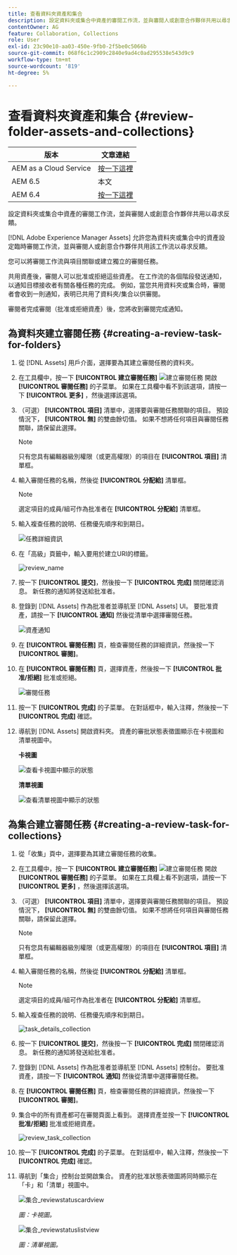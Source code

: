 ```yaml
---
title: 查看資料夾資產和集合
description: 設定資料夾或集合中資產的審閱工作流，並與審閱人或創意合作夥伴共用以尋求反饋。
contentOwner: AG
feature: Collaboration, Collections
role: User
exl-id: 23c90e10-aa03-450e-9fb0-2f5be0c5066b
source-git-commit: 068f6c1c2909c2840e9ad4c0ad295538e543d9c9
workflow-type: tm+mt
source-wordcount: '819'
ht-degree: 5%

---
```


# 查看資料夾資產和集合 {#review-folder-assets-and-collections}

| 版本 | 文章連結 |
| -------- | ---------------------------- |
| AEM as a Cloud Service  | [按一下這裡](https://experienceleague.adobe.com/docs/experience-manager-cloud-service/content/assets/manage/bulk-approval.html?lang=en) |
| AEM 6.5 | 本文 |
| AEM 6.4 | [按一下這裡](https://experienceleague.adobe.com/docs/experience-manager-64/assets/using/bulk-approval.html?lang=en) |

設定資料夾或集合中資產的審閱工作流，並與審閱人或創意合作夥伴共用以尋求反饋。

[!DNL Adobe Experience Manager Assets] 允許您為資料夾或集合中的資產設定臨時審閱工作流，並與審閱人或創意合作夥伴共用該工作流以尋求反饋。

您可以將審閱工作流與項目關聯或建立獨立的審閱任務。

共用資產後，審閱人可以批准或拒絕這些資產。 在工作流的各個階段發送通知，以通知目標接收者有關各種任務的完成。 例如，當您共用資料夾或集合時，審閱者會收到一則通知，表明已共用了資料夾/集合以供審閱。

審閱者完成審閱（批准或拒絕資產）後，您將收到審閱完成通知。

## 為資料夾建立審閱任務 {#creating-a-review-task-for-folders}

1. 從 [!DNL Assets] 用戶介面，選擇要為其建立審閱任務的資料夾。
1. 在工具欄中，按一下 **[!UICONTROL 建立審閱任務]** ![建立審閱任務](assets/do-not-localize/create-review-task.png) 開啟 **[!UICONTROL 審閱任務]** 的子菜單。 如果在工具欄中看不到該選項，請按一下 **[!UICONTROL 更多]** ，然後選擇該選項。

1. （可選） **[!UICONTROL 項目]** 清單中，選擇要與審閱任務關聯的項目。 預設情況下， **[!UICONTROL 無]** 的雙曲餘切值。 如果不想將任何項目與審閱任務關聯，請保留此選擇。

   >[!NOTE]
   >
   >只有您具有編輯器級別權限（或更高權限）的項目在 **[!UICONTROL 項目]** 清單框。

1. 輸入審閱任務的名稱，然後從 **[!UICONTROL 分配給]** 清單框。

   >[!NOTE]
   >
   >選定項目的成員/組可作為批准者在 **[!UICONTROL 分配給]** 清單框。

1. 輸入複查任務的說明、任務優先順序和到期日。

   ![任務詳細資訊](assets/task_details.png)

1. 在「高級」頁籤中，輸入要用於建立URI的標籤。

   ![review_name](assets/review_name.png)

1. 按一下 **[!UICONTROL 提交]**，然後按一下 **[!UICONTROL 完成]** 關閉確認消息。 新任務的通知將發送給批准者。
1. 登錄到 [!DNL Assets] 作為批准者並導航至 [!DNL Assets] UI。 要批准資產，請按一下 **[!UICONTROL 通知]** 然後從清單中選擇審閱任務。

   ![資產通知](assets/aemAssetsNotification.png)

1. 在 **[!UICONTROL 審閱任務]** 頁，檢查審閱任務的詳細資訊，然後按一下 **[!UICONTROL 審閱]**。
1. 在 **[!UICONTROL 審閱任務]** 頁，選擇資產，然後按一下 **[!UICONTROL 批准/拒絕]** 批准或拒絕。

   ![審閱任務](assets/review_task.png)

1. 按一下 **[!UICONTROL 完成]** 的子菜單。 在對話框中，輸入注釋，然後按一下  **[!UICONTROL 完成]** 確認。
1. 導航到 [!DNL Assets] 開啟資料夾。 資產的審批狀態表徵圖顯示在卡視圖和清單視圖中。

   **卡視圖**

   ![查看卡視圖中顯示的狀態](assets/chlimage_1-404.png)

   **清單視圖**

   ![查看清單視圖中顯示的狀態](assets/review_status_listview.png)

## 為集合建立審閱任務 {#creating-a-review-task-for-collections}

1. 從「收集」頁中，選擇要為其建立審閱任務的收集。
1. 在工具欄中，按一下 **[!UICONTROL 建立審閱任務]** ![建立審閱任務](assets/do-not-localize/create-review-task.png) 開啟 **[!UICONTROL 審閱任務]** 的子菜單。 如果在工具欄上看不到選項，請按一下 **[!UICONTROL 更多]** ，然後選擇該選項。

1. （可選） **[!UICONTROL 項目]** 清單中，選擇要與審閱任務關聯的項目。 預設情況下， **[!UICONTROL 無]** 的雙曲餘切值。 如果不想將任何項目與審閱任務關聯，請保留此選擇。

   >[!NOTE]
   >
   >只有您具有編輯器級別權限（或更高權限）的項目在 **[!UICONTROL 項目]** 清單框。

1. 輸入審閱任務的名稱，然後從 **[!UICONTROL 分配給]** 清單框。

   >[!NOTE]
   >
   >選定項目的成員/組可作為批准者在 **[!UICONTROL 分配給]** 清單框。

1. 輸入複查任務的說明、任務優先順序和到期日。

   ![task_details_collection](assets/task_details-collection.png)

1. 按一下 **[!UICONTROL 提交]**，然後按一下 **[!UICONTROL 完成]** 關閉確認消息。 新任務的通知將發送給批准者。
1. 登錄到 [!DNL Assets] 作為批准者並導航至 [!DNL Assets] 控制台。 要批准資產，請按一下 **[!UICONTROL 通知]** 然後從清單中選擇審閱任務。
1. 在 **[!UICONTROL 審閱任務]** 頁，檢查審閱任務的詳細資訊，然後按一下 **[!UICONTROL 審閱]**。
1. 集合中的所有資產都可在審閱頁面上看到。 選擇資產並按一下 **[!UICONTROL 批准/拒絕]** 批准或拒絕資產。

   ![review_task_collection](assets/review_task_collection.png)

1. 按一下 **[!UICONTROL 完成]** 的子菜單。 在對話框中，輸入注釋，然後按一下 **[!UICONTROL 完成]** 確認。
1. 導航到「集合」控制台並開啟集合。 資產的批准狀態表徵圖將同時顯示在「卡」和「清單」視圖中。

   ![集合_reviewstatuscardview](assets/collection_reviewstatuscardview.png)

   *圖：卡視圖。*

   ![集合_reviewstatuslistview](assets/collection_reviewstatuslistview.png)

   *圖：清單視圖。*
